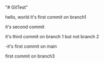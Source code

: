 "# GitTest" 

hello, world
it's first commit on branch1

it's second commit

it's third commit on branch 1 but not branch 2

-it's first commit on main


first commit on branch3 